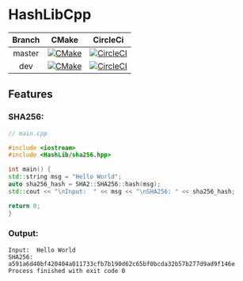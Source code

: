 # HashLibCpp


| Branch |                                                                                 CMake                                                                                 |                                                                  CircleCi                                                                   |
|:------:|:---------------------------------------------------------------------------------------------------------------------------------------------------------------------:|:-------------------------------------------------------------------------------------------------------------------------------------------:|
| master |      [![CMake](https://github.com/ADD1609/HashLibCpp/actions/workflows/cmake.yml/badge.svg)](https://github.com/ADD1609/HashLibCpp/actions/workflows/cmake.yml)       | [![CircleCI](https://circleci.com/gh/ADD1609/HashLibCpp/tree/master.svg?style=svg)](https://circleci.com/gh/ADD1609/HashLibCpp/tree/master) |
|  dev   | [![CMake](https://github.com/ADD1609/HashLibCpp/actions/workflows/cmake.yml/badge.svg?branch=dev)](https://github.com/ADD1609/HashLibCpp/actions/workflows/cmake.yml) |  [![CircleCI](https://circleci.com/gh/ADD1609/HashLibCpp/tree/dev.svg?style=svg)](https://circleci.com/gh/ADD1609/HashLibCpp/tree/master)   |




## Features
### SHA256:
```c++
// main.cpp

#include <iostream>
#include <HashLib/sha256.hpp>

int main() {
std::string msg = "Hello World";
auto sha256_hash = SHA2::SHA256::hash(msg);
std::cout << "\nInput:  " << msg << "\nSHA256: " << sha256_hash;

return 0;
}
```
### Output:
```commandline
Input:  Hello World
SHA256: a591a6d40bf420404a011733cfb7b190d62c65bf0bcda32b57b277d9ad9f146e
Process finished with exit code 0
```